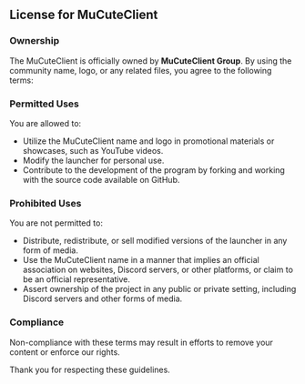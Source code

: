 ## License for MuCuteClient

### Ownership

The MuCuteClient is officially owned by **MuCuteClient Group**. By using the community name, logo, or any related files, you agree to the following terms:

### Permitted Uses

You are allowed to:

- Utilize the MuCuteClient name and logo in promotional materials or showcases, such as YouTube videos.
- Modify the launcher for personal use.
- Contribute to the development of the program by forking and working with the source code available on GitHub.

### Prohibited Uses

You are not permitted to:

- Distribute, redistribute, or sell modified versions of the launcher in any form of media.
- Use the MuCuteClient name in a manner that implies an official association on websites, Discord servers, or other platforms, or claim to be an official representative.
- Assert ownership of the project in any public or private setting, including Discord servers and other forms of media.

### Compliance

Non-compliance with these terms may result in efforts to remove your content or enforce our rights. 

Thank you for respecting these guidelines.
